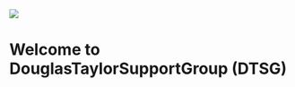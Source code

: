 <img src="https://cdn.hayasaka.moe/8tetz4secx7m.jpg" align="center"/>

# Welcome to DouglasTaylorSupportGroup (DTSG)